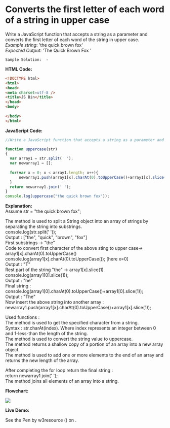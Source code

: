 # Converts the first letter of each word of a string in upper case

Write a JavaScript function that accepts a string as a parameter and converts the first letter of each word of the string in upper case.  
_Example string_: 'the quick brown fox'  
_Expected Output:_ 'The Quick Brown Fox '

```
Sample Solution:  - 
```

**HTML Code:**

```html
<!DOCTYPE html>
<html>
<head>
<meta charset=utf-8 />
<title>JS Bin</title>
</head>
<body>
  
</body>
</html>

```

**JavaScript Code:**

```js
//Write a JavaScript function that accepts a string as a parameter and converts the first letter of each word of the string in upper case.

function uppercase(str)
{
  var array1 = str.split(' ');
  var newarray1 = [];
    
  for(var x = 0; x < array1.length; x++){
      newarray1.push(array1[x].charAt(0).toUpperCase()+array1[x].slice(1));
  }
  return newarray1.join(' ');
}
console.log(uppercase("the quick brown fox"));

```

**Explanation:**  
Assume str = "the quick brown fox";

The method is used to split a String object into an array of strings by separating the string into substrings.  
console.log(str.split(' '));  
Output : \["the", "quick", "brown", "fox"\]  
First substrings -> "the"  
Code to convert first character of the above sting to upper case-> array1\[x\].charAt(0).toUpperCase()  
console.log(array1\[x\].charAt(0).toUpperCase()); \[here x=0\]  
Output : "T"  
Rest part of the string "the" -> array1\[x\].slice(1)  
console.log(array1\[0\].slice(1));  
Output : "he"  
Final string :  
console.log(array1\[0\].charAt(0).toUpperCase()+array1\[0\].slice(1));  
Output : "The"  
Now insert the above string into another array :  
newarray1.push(array1\[x\].charAt(0).toUpperCase()+array1\[x\].slice(1));  
  
Used functions :  
The method is used to get the specified character from a string.  
Syntax : str.charAt(index). Where index represents an integer between 0 and 1-less-than the length of the string.  
The method is used to convert the string value to uppercase.  
The method returns a shallow copy of a portion of an array into a new array object.  
The method is used to add one or more elements to the end of an array and returns the new length of the array.  
  
After completing the for loop return the final string :  
return newarray1.join(' ');  
The method joins all elements of an array into a string.

**Flowchart:**

![](https://www.w3resource.com/w3r_images/javascript-function-exercise-5.png)

**Live Demo:**

<section class="expand-codepen"><p data-height="380" data-theme-id="0" data-slug-hash="WZEyqb" data-default-tab="js,result" data-user="w3resource" data-embed-version="2" data-pen-title="JavaScript -Returns a passed string with letters in alphabetical order-function-ex- 4" data-editable="true" class="codepen">See the Pen by w3resource () on .</p><codepen></codepen></section>